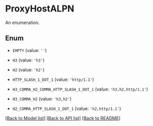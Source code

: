 # ProxyHostALPN

An enumeration.

## Enum

* `EMPTY` (value: `''`)

* `H3` (value: `'h3'`)

* `H2` (value: `'h2'`)

* `HTTP_SLASH_1_DOT_1` (value: `'http/1.1'`)

* `H3_COMMA_H2_COMMA_HTTP_SLASH_1_DOT_1` (value: `'h3,h2,http/1.1'`)

* `H3_COMMA_H2` (value: `'h3,h2'`)

* `H2_COMMA_HTTP_SLASH_1_DOT_1` (value: `'h2,http/1.1'`)

[[Back to Model list]](../README.md#documentation-for-models) [[Back to API list]](../README.md#documentation-for-api-endpoints) [[Back to README]](../README.md)


